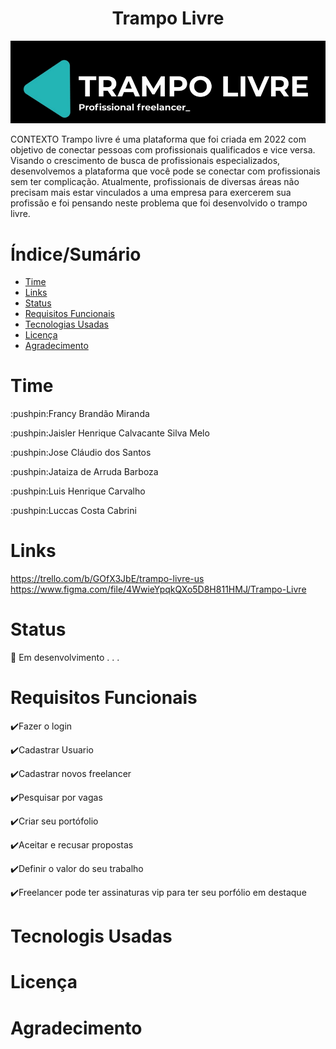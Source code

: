 <h1 align="center">Trampo Livre</h1>
<img src="Trampo livre01.png">

CONTEXTO
Trampo livre é uma plataforma que foi criada em 2022 com objetivo de conectar pessoas com profissionais qualificados e vice versa. Visando o crescimento de busca de profissionais especializados, desenvolvemos a plataforma que você pode se conectar com profissionais sem ter complicação.
Atualmente, profissionais de diversas áreas não precisam mais estar vinculados a uma empresa para exercerem sua profissão e foi pensando neste problema que foi desenvolvido o trampo livre.

Índice/Sumário
=================
<!--ts-->
   * [Time](#Time)
   * [Links](#Links)
   * [Status](#Status)
   * [Requisitos Funcionais](#Requisitos-Funcionais)
   * [Tecnologias Usadas](#Tecnologis-Usadas)
   * [Licença](#Licença)
   * [Agradecimento](#Agradecimento)
<!--te-->

Time
=================
<p>:pushpin:Francy Brandão Miranda</p>
<p>:pushpin:Jaisler Henrique Calvacante Silva Melo</p>
<p>:pushpin:Jose Cláudio dos Santos</p>
<p>:pushpin:Jataiza de Arruda Barboza</p>
<p>:pushpin:Luis Henrique Carvalho</p>
<p>:pushpin:Luccas Costa Cabrini</p>

Links
=================

https://trello.com/b/GOfX3JbE/trampo-livre-us
https://www.figma.com/file/4WwieYpqkQXo5D8H811HMJ/Trampo-Livre

Status
=================
🚧 Em desenvolvimento . . .

Requisitos Funcionais
=================
✔️Fazer o login

✔️Cadastrar Usuario

✔️Cadastrar novos freelancer

✔️Pesquisar por vagas

✔️Criar seu portófolio

✔️Aceitar e recusar propostas

✔️Definir o valor do seu trabalho

✔️Freelancer pode ter assinaturas vip para ter seu porfólio em destaque

Tecnologis Usadas
=================

Licença
=================

Agradecimento
=================
